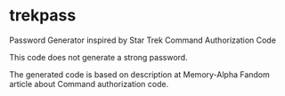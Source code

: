 # trekpass
Password Generator inspired by Star Trek Command Authorization Code

This code does not generate a strong password.

The generated code is based on description at Memory-Alpha Fandom article about Command authorization code.
